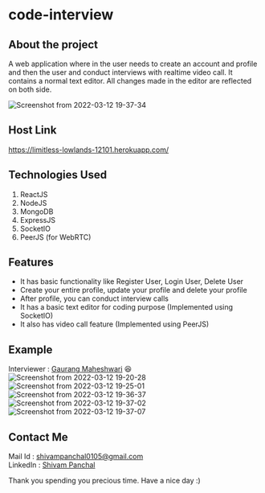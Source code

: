 # code-interview

## About the project
A web application where in the user needs to create an account and profile and then the user and conduct interviews with realtime video call. It contains a normal text editor. All changes made in the editor are reflected on both side.

![Screenshot from 2022-03-12 19-37-34](https://user-images.githubusercontent.com/70219870/158021377-b21a32b3-c47b-4bc5-a5e7-b7b7577494b2.png)

## Host Link 
https://limitless-lowlands-12101.herokuapp.com/

## Technologies Used 
1. ReactJS
2. NodeJS
3. MongoDB
4. ExpressJS
5. SocketIO
6. PeerJS (for WebRTC)

## Features
- It has basic functionality like Register User, Login User, Delete User
- Create your entire profile, update your profile and delete your profile
- After profile, you can conduct interview calls
- It has a basic text editor for coding purpose (Implemented using SocketIO)
- It also has video call feature (Implemented using PeerJS) 

## Example
Interviewer  : [Gaurang Maheshwari](https://github.com/GaurangMaheshwari4) :laughing:
![Screenshot from 2022-03-12 19-20-28](https://user-images.githubusercontent.com/70219870/158021266-56a2e310-8389-48d2-9c0b-7d5297f43cb2.png)
![Screenshot from 2022-03-12 19-25-01](https://user-images.githubusercontent.com/70219870/158021355-f7037ca7-4efb-421e-bbaa-4a64be426f51.png)
![Screenshot from 2022-03-12 19-36-37](https://user-images.githubusercontent.com/70219870/158021357-23be4471-9cc9-4b19-9da9-78fd1791b47d.png)
![Screenshot from 2022-03-12 19-37-02](https://user-images.githubusercontent.com/70219870/158021361-5cf1c5ec-2bb9-435d-9ad7-6466f8d81eb1.png)
![Screenshot from 2022-03-12 19-37-07](https://user-images.githubusercontent.com/70219870/158021366-183ad18c-e0e4-4dd2-b7c0-59068eb1aebc.png)



## Contact Me
Mail Id : shivampanchal0105@gmail.com
<br />
LinkedIn : [Shivam Panchal](https://www.linkedin.com/in/shivam-panchal-3947391b0/)

Thank you spending you precious time. Have a nice day :)
